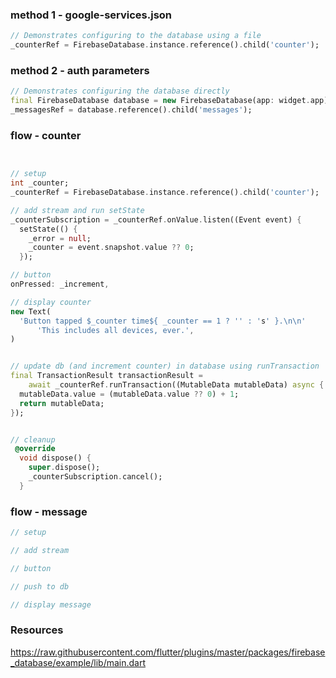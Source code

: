 
### method 1 - google-services.json
```dart
// Demonstrates configuring to the database using a file
_counterRef = FirebaseDatabase.instance.reference().child('counter');
```

### method 2 - auth parameters
```dart
// Demonstrates configuring the database directly
final FirebaseDatabase database = new FirebaseDatabase(app: widget.app);
_messagesRef = database.reference().child('messages');
```

### flow - counter
```dart


// setup
int _counter;
_counterRef = FirebaseDatabase.instance.reference().child('counter');

// add stream and run setState
_counterSubscription = _counterRef.onValue.listen((Event event) {
  setState(() {
    _error = null;
    _counter = event.snapshot.value ?? 0;
  });

// button
onPressed: _increment,

// display counter
new Text(
  'Button tapped $_counter time${ _counter == 1 ? '' : 's' }.\n\n'
      'This includes all devices, ever.',
)


// update db (and increment counter) in database using runTransaction
final TransactionResult transactionResult =
    await _counterRef.runTransaction((MutableData mutableData) async {
  mutableData.value = (mutableData.value ?? 0) + 1;
  return mutableData;
});


// cleanup
 @override
  void dispose() {
    super.dispose();
    _counterSubscription.cancel();
  }

```

### flow - message
```dart
// setup

// add stream 

// button

// push to db

// display message


```

### Resources

https://raw.githubusercontent.com/flutter/plugins/master/packages/firebase_database/example/lib/main.dart